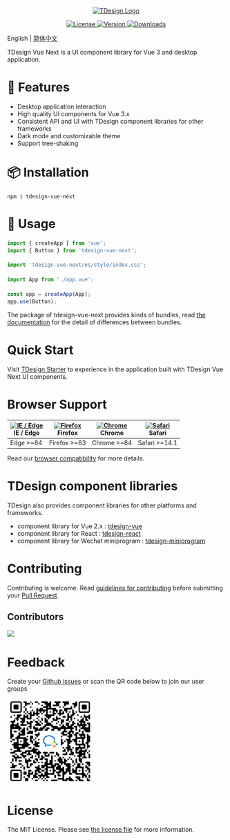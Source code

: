<p align="center">
  <a href="https://tdesign.tencent.com/" target="_blank">
    <img alt="TDesign Logo" width="200" src="https://tdesign.gtimg.com/site/TDesign.png">
  </a>
</p>

<p align="center">
  <a href="https://github.com/Tencent/tdesign-vue-next/blob/develop/LICENSE">
    <img src="https://img.shields.io/npm/l/tdesign-vue-next.svg?sanitize=true" alt="License">
  </a>
  <a href="https://www.npmjs.com/package/tdesign-vue-next">
    <img src="https://img.shields.io/npm/v/tdesign-vue-next.svg?sanitize=true" alt="Version">
  </a>
  <a href="https://www.npmjs.com/package/tdesign-vue-next">
    <img src="https://img.shields.io/npm/dm/tdesign-vue-next" alt="Downloads">
  </a>
</p>

English | [简体中文](./README-zh_CN.md)

TDesign Vue Next is a UI component library for Vue 3 and desktop application.

# 🎉 Features

- Desktop application interaction
- High quality UI components for Vue 3.x
- Consistent API and UI with TDesign component libraries for other frameworks
- Dark mode and customizable theme
- Support tree-shaking

# 📦 Installation

```shell
npm i tdesign-vue-next
```

# 🔨 Usage

```js
import { createApp } from 'vue';
import { Button } from 'tdesign-vue-next';

import 'tdesign-vue-next/es/style/index.css';

import App from './app.vue';

const app = createApp(App);
app.use(Button);
```

The package of tdesign-vue-next provides kinds of bundles, read [the documentation](https://github.com/Tencent/tdesign/blob/main/docs/develop-install.md) for the detail of differences between bundles.

# Quick Start

Visit [TDesign Starter](https://tdesign.tencent.com/starter/vue-next/) to experience in the application built with TDesign Vue Next UI components.

# Browser Support

| [<img src="https://raw.githubusercontent.com/alrra/browser-logos/master/src/edge/edge_48x48.png" alt="IE / Edge" width="24px" height="24px" />](http://godban.github.io/browsers-support-badges/)</br> IE / Edge | [<img src="https://raw.githubusercontent.com/alrra/browser-logos/master/src/firefox/firefox_48x48.png" alt="Firefox" width="24px" height="24px" />](http://godban.github.io/browsers-support-badges/)</br>Firefox | [<img src="https://raw.githubusercontent.com/alrra/browser-logos/master/src/chrome/chrome_48x48.png" alt="Chrome" width="24px" height="24px" />](http://godban.github.io/browsers-support-badges/)</br>Chrome | [<img src="https://raw.githubusercontent.com/alrra/browser-logos/master/src/safari/safari_48x48.png" alt="Safari" width="24px" height="24px" />](http://godban.github.io/browsers-support-badges/)</br>Safari |
| ---------------------------------------------------------------------------------------------------------------------------------------------------------------------------------------------------------------- | ----------------------------------------------------------------------------------------------------------------------------------------------------------------------------------------------------------------- | ------------------------------------------------------------------------------------------------------------------------------------------------------------------------------------------------------------- | ------------------------------------------------------------------------------------------------------------------------------------------------------------------------------------------------------------- |
| Edge >=84                                                                                                                                                                                                        | Firefox >=83                                                                                                                                                                                                      | Chrome >=84                                                                                                                                                                                                   | Safari >=14.1                                                                                                                                                                                                 |

Read our [browser compatibility](https://github.com/Tencent/tdesign/wiki/Browser-Compatibility) for more details.

# TDesign component libraries

TDesign also provides component libraries for other platforms and frameworks.

- component library for Vue 2.x : [tdesign-vue](https://github.com/Tencent/tdesign-vue)
- component library for React : [tdesign-react](https://github.com/Tencent/tdesign-react)
- component library for Wechat miniprogram : [tdesign-miniprogram](https://github.com/Tencent/tdesign-miniprogram)

# Contributing

Contributing is welcome. Read [guidelines for contributing](https://github.com/Tencent/tdesign-vue-next/blob/develop/CONTRIBUTING.md) before submitting your [Pull Request](https://github.com/Tencent/tdesign-vue-next/pulls).

## Contributors

<a href="https://github.com/tencent/tdesign-vue-next/graphs/contributors">
  <img src="https://contrib.rocks/image?repo=tencent/tdesign-vue-next" />
</a>

# Feedback

Create your [Github issues](https://github.com/Tencent/tdesign-vue-next/issues) or scan the QR code below to join our user groups

<img src="https://raw.githubusercontent.com/Tencent/tdesign/main/packages/components/src/images/groups/vue3-group.png" width="200" />

# License

The MIT License. Please see [the license file](./LICENSE) for more information.
